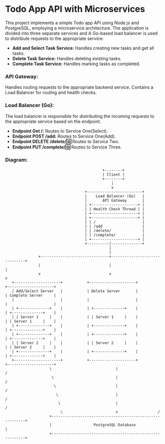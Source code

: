 # Todo App API with Microservices
This project implements a simple Todo app API using Node.js and PostgreSQL, employing a microservice architecture. The application is divided into three separate services and A Go-based load balancer is used to distribute requests to the appropriate service:

- **Add and Select Task Service:** Handles creating new tasks and get all tasks.
- **Delete Task Service:** Handles deleting existing tasks.
- **Complete Task Service:** Handles marking tasks as completed.

### API Gateway: 
Handles routing requests to the appropriate backend service. Contains a Load Balancer for routing and health checks.

### Load Balancer (Go): 
The load balancer is responsible for distributing the incoming requests to the appropriate service based on the endpoint.

- **Endpoint Get /:** Routes to Service One(Select).
- **Endpoint POST /add:** Routes to Service One(Add).
- **Endpoint DELETE /delete/:id:** Routes to Service Two.
- **Endpoint PUT /complete/:id:** Routes to Service Three.

### Diagram:
````
                                            +--------+
                                            | Client |
                                            +--------+
                                                |
                                                v
                                    +-------------------------+
                                    |    Load Balancer (Go)   |
                                    |       API Gateway       |
                                    | +---------------------+ |
                                    | | Health Check Thread | |
                                    | +---------------------+ |
                                    | +---------------------+ |
                                    | | /                     |
                                    | | /add                  |
                                    | | /delete/              |
                                    | | /complete/            |
                                    | +---------------------+ |
                                    +----------|--------------+
                                               |
                                               |
               +-------------------------------+-------------------------------+
               |                               |                               |
               v                               v                               v
   +---------------------+           +---------------------+           +---------------------+
   | Add/Select Server   |           | Delete Server       |           | Complete Server     |
   |                     |           |                     |           |                     |
   | +--------------+    |           | +--------------+    |           | +--------------+    |
   | | Server 1     |    |           | | Server 1     |    |           | | Server 1     |    |
   | +--------------+    |           | +--------------+    |           | +--------------+    |
   | +--------------+    |           | +--------------+    |           | +--------------+    |
   | | Server 2     |    |           | | Server 2     |    |           | | Server 2     |    |
   | +--------------+    |           | +--------------+    |           | +--------------+    |
   +---------------------+           +---------------------+           +---------------------+
                    \                             |                       /
                     \                            |                      /
                      \                           |                     /
                       \                          |                    /
                        \                         |                   /
                         \                        v                  /
                    +----------------------------------------------------------+
                    |                   PostgreSQL Database                    |
                    +----------------------------------------------------------+


````